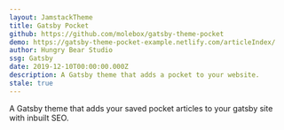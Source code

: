 ```yaml
---
layout: JamstackTheme
title: Gatsby Pocket
github: https://github.com/molebox/gatsby-theme-pocket
demo: https://gatsby-theme-pocket-example.netlify.com/articleIndex/
author: Hungry Bear Studio
ssg: Gatsby
date: 2019-12-10T00:00:00.000Z
description: A Gatsby theme that adds a pocket to your website.
stale: true
---
```


A Gatsby theme that adds your saved pocket articles to your gatsby site with inbuilt SEO.